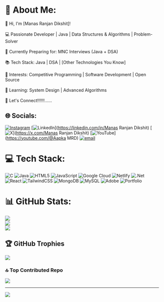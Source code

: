 # 💫 About Me:
👋 Hi, I'm [Manas Ranjan Dikshit]!<br><br>💻 Passionate Developer | Java | Data Structures & Algorithms | Problem-Solver<br><br>🚀 Currently Preparing for: MNC Interviews (Java + DSA)<br><br>📚 Tech Stack: Java | DSA | [Other Technologies You Know]<br><br>🎯 Interests: Competitive Programming | Software Development | Open Source<br><br>🌱 Learning: System Design | Advanced Algorithms<br><br>📩 Let's Connect!!!!!!......


## 🌐 Socials:
[![Instagram](https://img.shields.io/badge/Instagram-%23E4405F.svg?logo=Instagram&logoColor=white)](https://instagram.com/aapka._.mrd) [![LinkedIn](https://img.shields.io/badge/LinkedIn-%230077B5.svg?logo=linkedin&logoColor=white)](https://linkedin.com/in/Manas Ranjan Dikshit) [![X](https://img.shields.io/badge/X-black.svg?logo=X&logoColor=white)](https://x.com/Manas Ranjan Dikshit) [![YouTube](https://img.shields.io/badge/YouTube-%23FF0000.svg?logo=YouTube&logoColor=white)](https://youtube.com/@Aapka MRD) [![email](https://img.shields.io/badge/Email-D14836?logo=gmail&logoColor=white)](mailto:manasdikshit48@gmail.com) 

# 💻 Tech Stack:
![C](https://img.shields.io/badge/c-%2300599C.svg?style=for-the-badge&logo=c&logoColor=white) ![Java](https://img.shields.io/badge/java-%23ED8B00.svg?style=for-the-badge&logo=openjdk&logoColor=white) ![HTML5](https://img.shields.io/badge/html5-%23E34F26.svg?style=for-the-badge&logo=html5&logoColor=white) ![JavaScript](https://img.shields.io/badge/javascript-%23323330.svg?style=for-the-badge&logo=javascript&logoColor=%23F7DF1E) ![Google Cloud](https://img.shields.io/badge/GoogleCloud-%234285F4.svg?style=for-the-badge&logo=google-cloud&logoColor=white) ![Netlify](https://img.shields.io/badge/netlify-%23000000.svg?style=for-the-badge&logo=netlify&logoColor=#00C7B7) ![.Net](https://img.shields.io/badge/.NET-5C2D91?style=for-the-badge&logo=.net&logoColor=white) ![React](https://img.shields.io/badge/react-%2320232a.svg?style=for-the-badge&logo=react&logoColor=%2361DAFB) ![TailwindCSS](https://img.shields.io/badge/tailwindcss-%2338B2AC.svg?style=for-the-badge&logo=tailwind-css&logoColor=white) ![MongoDB](https://img.shields.io/badge/MongoDB-%234ea94b.svg?style=for-the-badge&logo=mongodb&logoColor=white) ![MySQL](https://img.shields.io/badge/mysql-4479A1.svg?style=for-the-badge&logo=mysql&logoColor=white) ![Adobe](https://img.shields.io/badge/adobe-%23FF0000.svg?style=for-the-badge&logo=adobe&logoColor=white) ![Portfolio](https://img.shields.io/badge/Portfolio-%23000000.svg?style=for-the-badge&logo=firefox&logoColor=#FF7139)
# 📊 GitHub Stats:
![](https://github-readme-stats.vercel.app/api?username=Manas-Dikshit&theme=blueberry&hide_border=false&include_all_commits=false&count_private=false)<br/>
![](https://github-readme-streak-stats.herokuapp.com/?user=Manas-Dikshit&theme=blueberry&hide_border=false)<br/>
![](https://github-readme-stats.vercel.app/api/top-langs/?username=Manas-Dikshit&theme=blueberry&hide_border=false&include_all_commits=false&count_private=false&layout=compact)

## 🏆 GitHub Trophies
![](https://github-profile-trophy.vercel.app/?username=Manas-Dikshit&theme=blueberry&no-frame=false&no-bg=true&margin-w=4)

### 🔝 Top Contributed Repo
![](https://github-contributor-stats.vercel.app/api?username=Manas-Dikshit&limit=5&theme=dark&combine_all_yearly_contributions=true)

---
[![](https://visitcount.itsvg.in/api?id=Manas-Dikshit&icon=5&color=1)](https://visitcount.itsvg.in)


